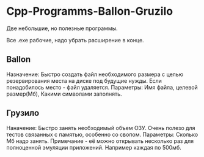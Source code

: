 # Cpp-Programms-Ballon-Gruzilo
 Две небольшие, но полезные программы.

Все .exe рабочие, надо убрать расширение в конце.

## Ballon
Назначение: Быстро создать файл необходимого размера с целью резервирования места на диске под будущие нужды.
Если понадобилось место - файл удаляется.
Параметры: Имя файла, целевой размер(Мб), Какими символами заполнять. 

## Грузило
Наначение: Быстро занять необходимый объем ОЗУ.
Очень полезо для тестов связанных с памятью, особенно со свопом.
Параметры: Сколько Мб надо занять.
Примечание - её можно открывать несколько раз для полноценной эмуляции приложений. Например каждая по 500мб.
